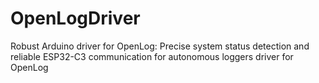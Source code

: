 # OpenLogDriver
Robust Arduino driver for OpenLog: Precise system status detection and reliable ESP32-C3 communication for autonomous loggers driver for OpenLog
